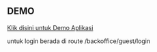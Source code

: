## DEMO

[Klik disini untuk Demo Aplikasi](https://turistation.arfantestserver.my.id/)

untuk login berada di route /backoffice/guest/login
